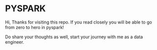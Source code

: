 # PYSPARK
Hi, Thanks for visiting this repo. If you read closely you will be able to go from zero to hero in pyspark!

Do share your thoughts as well, start your journey with me as a data engineer.

